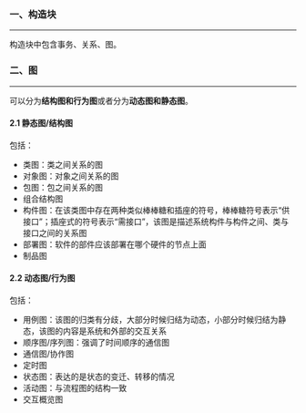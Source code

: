 ### 一、构造块

---

构造块中包含事务、关系、图。



### 二、图

---

可以分为**结构图和行为图**或者分为**动态图和静态图**。

#### 2.1 静态图/结构图

包括：

- 类图：类之间关系的图
- 对象图：对象之间关系的图
- 包图：包之间关系的图
- 组合结构图
- 构件图：在该类图中存在两种类似棒棒糖和插座的符号，棒棒糖符号表示“供接口”；插座式的符号表示“需接口”，该图是描述系统构件与构件之间、类与接口之间的关系图
- 部署图：软件的部件应该部署在哪个硬件的节点上面
- 制品图

#### 2.2 动态图/行为图

包括：

- 用例图：该图的归类有分歧，大部分时候归结为动态，小部分时候归结为静态，该图的内容是系统和外部的交互关系
- 顺序图/序列图：强调了时间顺序的通信图
- 通信图/协作图
- 定时图
- 状态图：表达的是状态的变迁、转移的情况
- 活动图：与流程图的结构一致
- 交互概览图